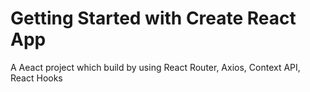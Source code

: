 # Getting Started with Create React App

A Aeact project which build by using React Router, Axios, Context API, React Hooks